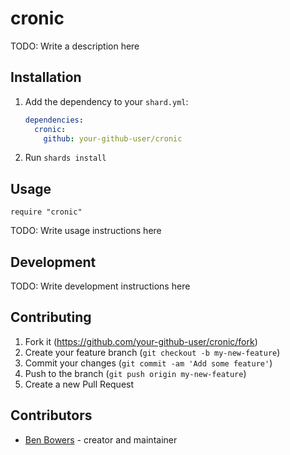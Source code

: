 # cronic

TODO: Write a description here

## Installation

1. Add the dependency to your `shard.yml`:

   ```yaml
   dependencies:
     cronic:
       github: your-github-user/cronic
   ```

2. Run `shards install`

## Usage

```crystal
require "cronic"
```

TODO: Write usage instructions here

## Development

TODO: Write development instructions here

## Contributing

1. Fork it (<https://github.com/your-github-user/cronic/fork>)
2. Create your feature branch (`git checkout -b my-new-feature`)
3. Commit your changes (`git commit -am 'Add some feature'`)
4. Push to the branch (`git push origin my-new-feature`)
5. Create a new Pull Request

## Contributors

- [Ben Bowers](https://github.com/your-github-user) - creator and maintainer
